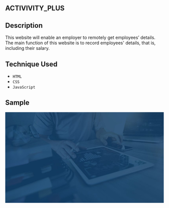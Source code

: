 ## ACTIVIVITY_PLUS

## Description

This website will enable an employer to remotely get employees’ details. The main function of this website is to record employees' details, that is, including their salary.

## Technique Used

- `HTML`
- `CSS`
- `JavaScript`

## Sample

![This is an image](./images/alternative.jpeg)
